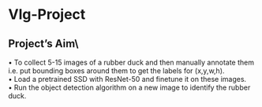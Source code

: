 # Vlg-Project
## Project’s Aim\
•	To collect 5-15 images of a rubber duck and then manually annotate them i.e. put bounding boxes around them to get the labels for (x,y,w,h).\
•	Load a pretrained SSD with ResNet-50 and finetune it on these images.\
•	Run the object detection algorithm on a new image to identify the rubber duck.

